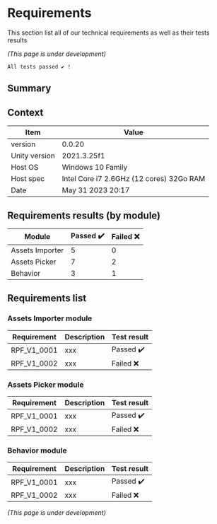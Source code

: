 # Requirements
This section list all of our technical requirements as well as their tests results

*(This page is under development)*

```admonish tip title="Oh yeah"
All tests passed ✔️ !
```

## Summary

## Context

Item|Value
---|---
version| 0.0.20
Unity version| 2021.3.25f1
Host OS| Windows 10 Family
Host spec| Intel Core i7 2.6GHz (12 cores) 32Go RAM
Date| May 31 2023   20:17

## Requirements results (by module)

Module|Passed ✔️|Failed ❌
---|---|---
Assets Importer|5|0
Assets Picker|7|2
Behavior|3|1

## Requirements list

### Assets Importer module
Requirement|Description|Test result
----|---|---
RPF_V1_0001|xxx| Passed ✔️
RPF_V1_0002|xxx| Failed ❌

### Assets Picker module
Requirement|Description|Test result
----|---|---
RPF_V1_0001|xxx| Passed ✔️
RPF_V1_0002|xxx| Failed ❌

### Behavior module
Requirement|Description|Test result
----|---|---
RPF_V1_0001|xxx| Passed ✔️
RPF_V1_0002|xxx| Failed ❌

*(This page is under development)*